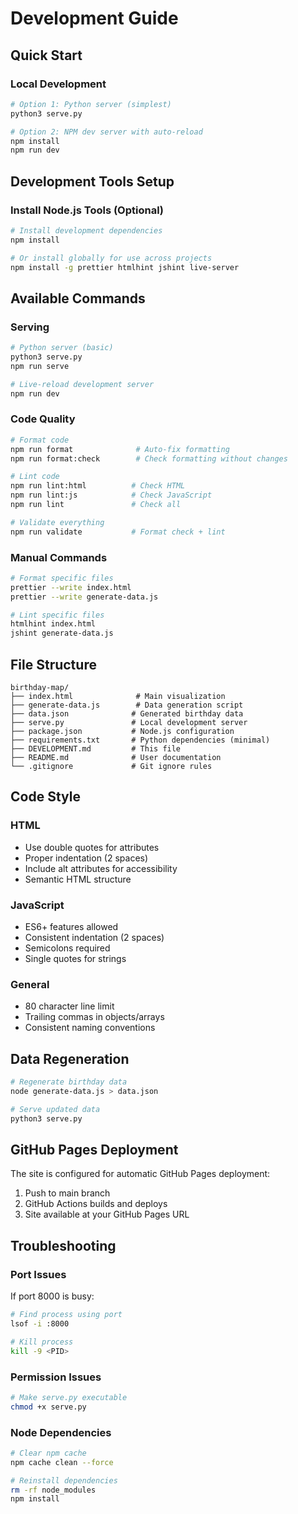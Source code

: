 # Development Guide

## Quick Start

### Local Development
```bash
# Option 1: Python server (simplest)
python3 serve.py

# Option 2: NPM dev server with auto-reload
npm install
npm run dev
```

## Development Tools Setup

### Install Node.js Tools (Optional)
```bash
# Install development dependencies
npm install

# Or install globally for use across projects
npm install -g prettier htmlhint jshint live-server
```

## Available Commands

### Serving
```bash
# Python server (basic)
python3 serve.py
npm run serve

# Live-reload development server
npm run dev
```

### Code Quality
```bash
# Format code
npm run format              # Auto-fix formatting
npm run format:check        # Check formatting without changes

# Lint code
npm run lint:html          # Check HTML
npm run lint:js            # Check JavaScript
npm run lint               # Check all

# Validate everything
npm run validate           # Format check + lint
```

### Manual Commands
```bash
# Format specific files
prettier --write index.html
prettier --write generate-data.js

# Lint specific files
htmlhint index.html
jshint generate-data.js
```

## File Structure
```
birthday-map/
├── index.html              # Main visualization
├── generate-data.js        # Data generation script
├── data.json              # Generated birthday data
├── serve.py               # Local development server
├── package.json           # Node.js configuration
├── requirements.txt       # Python dependencies (minimal)
├── DEVELOPMENT.md         # This file
├── README.md              # User documentation
└── .gitignore             # Git ignore rules
```

## Code Style

### HTML
- Use double quotes for attributes
- Proper indentation (2 spaces)
- Include alt attributes for accessibility
- Semantic HTML structure

### JavaScript
- ES6+ features allowed
- Consistent indentation (2 spaces)
- Semicolons required
- Single quotes for strings

### General
- 80 character line limit
- Trailing commas in objects/arrays
- Consistent naming conventions

## Data Regeneration
```bash
# Regenerate birthday data
node generate-data.js > data.json

# Serve updated data
python3 serve.py
```

## GitHub Pages Deployment
The site is configured for automatic GitHub Pages deployment:
1. Push to main branch
2. GitHub Actions builds and deploys
3. Site available at your GitHub Pages URL

## Troubleshooting

### Port Issues
If port 8000 is busy:
```bash
# Find process using port
lsof -i :8000

# Kill process
kill -9 <PID>
```

### Permission Issues
```bash
# Make serve.py executable
chmod +x serve.py
```

### Node Dependencies
```bash
# Clear npm cache
npm cache clean --force

# Reinstall dependencies
rm -rf node_modules
npm install
```